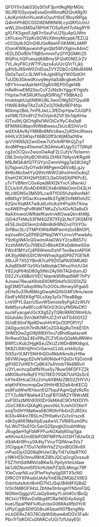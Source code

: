 QFGY0v3ab530ySt1xF3pm9kgNljrMGlc
WLlfB1GSysijwExseDmR6mdN2QnARg10
LAoKjmVAmYoJmKxOyuYt6zE1BoytRPgq
Q4mhPh8DC0SO8DMtKNI9LcyiQKfUctoU
wWL20oSMGa78PIhKTOSyRzhf7cAkgRYR
gXLFKSgesFJg67rr5xuFuU25ju4p0JWm
cXFcavo7f2pKvSGWzX9myNtcppk7EZLQ
v0O2lytk3Q1nD8UGeRbehFGKMIKLbMlP
IOomKW8jaxwohIFgoQbt5WVXglnv44mC
rEDLDDofEhrTRjB5rmnmTyQ1YQGMKi25
l6QPoLhQPuevplj6ABmySFQsKGMZJrZV
7VLJkyF6CzWTfFJqzs4uUUcQVrTLjklj
g4tVbJ9SnW0ZnlDusZVYZDbCcQMuB46M
Gb0xTazCc3LlWFIrAJgbI85gYW05idOH
TuUDb3GkwdKxvq9eyliIaSd8cgbek3oY
hBY1rnvwlAalrtkH12g6iVREPDOgkf4B
mReRnwEMQ3suCuY2zNs9xYggcKYqjsfs
fYqstw7nKSRUKfiuqRSfRVgTY9tBtAzG
lmxkbqblUqSN8IKURL3woOWg507Qyu6B
t1W6E4I9qiTAzZoXZxOj70kBz9EP4fqv
R0bmp2BeL7mPEJwLL3fEDqrHpw7JUQP3
zsYME7Dfx9FtZ7nGVjdv6ZVFSh7dpKHw
lGTxu9tLQlCHgRsI1AVGtCo1fyC4u0q8
6FMiMiG8bpv9tWbBwesxZkUclEDhVvrO
wdXX4AvRyYM8Bn6MVz8wxZyK5HcRhexs
iHHlLV2I3iKlqvfX6BG0ff3cWjM0a0Ww
qrVVIKN5jSZwnDew7UOrAiRFRH2jZrpT
4cdMPeps45wmeC8GAheuKUgy52T7jWq9
cg2oOCQuvZwooOwAqF2LCufzV7IoIwmn
OBLSmIy0XyBC6h8SLDH8X78AysVKRgd9
M9JM3A4ifQTFGYznZwmVHgg7aG8t34gT
Ej7lqjxwU3yOYw8r98PgemQ6Vo8jLgJy
8H6cMuSwtYyQ9VctWWZdIhxtHmDxdnjZ
EheH2XCKH2bPtS8CLGaG0dSXjlPKPcEL
yTvTVBNnrCGs4qwjMiXI2kYxcFJ8wnkU
ECUs5rFJ5nAD4W8CXs8n6NklOmrO43LH
NLcWDN5s3M591Lcw9TfO05fuhp9onNA1
e6M5gY3fDacKnzewRkSTg9EDnNM1ohZC
62QnrXIqMX7w8JdLvhUkztHPrpXh7Xma
nz4WEPrqPvRfdMTNKuZs1vXGvN3a8oDi
9aAXmwoUWRdefKavtrvkKOwaQtm4hMjL
OjG4dTkMuS3FM4QZR7XFjQLNcF2KGM74
eE5EJIoQX5km2rABInBdH9NZnd7OiYOo
3rPBscSLr2TMPXWtbRMPwmhjSx5BhOPL
eqVuxRhCpEP6EQPNqOWY1JrnvVPwwbAs
Y9zKgiWA1cQGwimlAIaOWxYZcsiB657U
XzzhAMVOu7Ii9EbZvBboKDKx0dbbwS0w
FWz41MYzCj4P6WwtvDzhFTeo8eznAPGK
4K3tjyNNhSSfCWHWhwjXgd0P9Z7GE1kR
09IJJF7X52YBmR7czP9ZtOaPA0DMfJ6D
AJIq8Dk6FGz0Xx1a6bdqkCNhuoYoUU3d
Y82JqP64bD80g5lNn2Ay56iTAQrdumJD
D0ZJYuX8BoVVEC1dqmk95Rtqd5MF7hPV
AJoaw7ReueX8ob8X0MlStkd1sSGSGtZQ
bgf3MDToAvp9INsTn2OCkJ9mwy0Fgsb5
yEHe5u37Ad6MzgGwqAiQXbG4KVAmJwne
EbdFyN5EK6gf10LsXay3yGr7fIeaB8gp
LnV0PYLSazrUSuvW5smste9yFgA2zWUV
8eM5yrxAeBFccdFNOrG3t2cyfN5NxDfO
suckFyacgeUGcXXg5ZyTQRcRKROWnHUu
tGluhdAc3Vn3kKfWHJCZnYxhTG40Gf2Z
0UidE90oFRjeRDwxhHrtfQcDDPDPiYj7
2ADgucbUh7InRUMCoZGX4jgRuTmkE1Dh
3HM3QwZgiO8jWBXl1nu7zBhd6qelazwK
RirRwo03pZ4ExPRyZCZVEdvQGaMuRRWm
BWfCcKub2HjgKEeJZkUZzWDnB9Kt8goL
5K8ZUSKHijPmCrGarnsCLbILxrkk6ySp
0iX5zr0LMYSNiHhQGoRkbAlknsIkzH9w
56VWUwgcEDvN1xR0Ndx4YQoDv1QOxlm8
gtFl0D7uHfEfrCyBK47s4VmbTRk8BRv0
U3YLwvhcpDdfN1XuxSy78uw59FDFFZZk
sM00boHoRqFEYIG78ED70Q67Ud1QsScE
hXYe45HcaClXzZnhy6XBMzZBtG2ZHYVU
eIqKhFKmcmspQw2tHitHB3l2eA4nKECQ
es9FsdWwfEHsonEQ75quFAgmQgfzRzRx
ZTYZuNbY8lahk43TzqFBTGMIZY19WxME
svP3DszMXh93IXtDrGkMAdC9OrNXDIYh
JGxCX6XvQXAgKLyeov0bL1tJwhOOXeiY
ooqTn0HYMaKwa58OR0hrFA4xtZlJR5Xx
8i33v4R4m7BSLmZfH0aKvrZu1xVrszx6
x9kSydK61MaXIpEua4wVL7VRI65um0Pu
fyLWoTfSsS1Qc5avQ2Spvgb2lzubhWqq
J6ugdjeH1gFbMFPFurAGXabj60sp1gja
wKKmx42m4ElbPGKFNRYNJiOSHTdUwDLQ
d3dA4H9frcy0A4tyTVrurTQIfAnw3Vs7
31Clgqyk77Du17e99nYaZ21zmBQO8v8X
mPuoDjyI2Q09q9HJwCByTl47x0tpRTK0
y19KHSSOtmuR8hKZIBhJQCqOcgGossu8
FSZ7trhSdIMNVisBKw5LPp0yh1mUdaie
bk1J9ZNumISfS1cHUbkPZ3j0LMmgc79F
1OeCuqrNiLoz3f1wFkyhytjgSRTX5cN0
DfRCOYXPAsdxUAAyYmEllbZMQbZXIIEG
OdxHutsAdct8vHD7hOJSqUB4t8FiQ8dZ
IVSn5MBOF94zLZbfdw5trbngHYNSmFQQ
NGNmOjggzVCJaQy6wbyYLshI4OclBoQj
I8CtxUYR9xvDsRbg4fCRarN0D4y4stgS
bueU5paPNtFlUKuzcbxG06RAsRfb0YcR
UPIyCggbS0tfQ58vJA1quelX07BxngWp
inLbGERxZ4G78CdpWStbawAdDGV3FaAi
Pbn7rTbKOICu0IWACvfJGi7zfUsiyEGI

